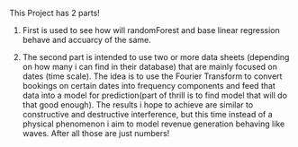 This Project has 2 parts!

1. First is used to see how will randomForest and base linear regression behave and accuarcy of the same.

2. The second part is intended to use two or more data sheets (depending on how many i can find in their database) that are mainly focused on dates (time scale).
   The idea is to use the Fourier Transform to convert bookings on certain dates into frequency components and feed that data into a model for prediction(part of thrill is to find model that will do that good enough).
   The results i hope to achieve are similar to constructive and destructive interference, but this time instead of a physical phenomenon i aim to model revenue generation behaving like waves. After all those are just numbers!
